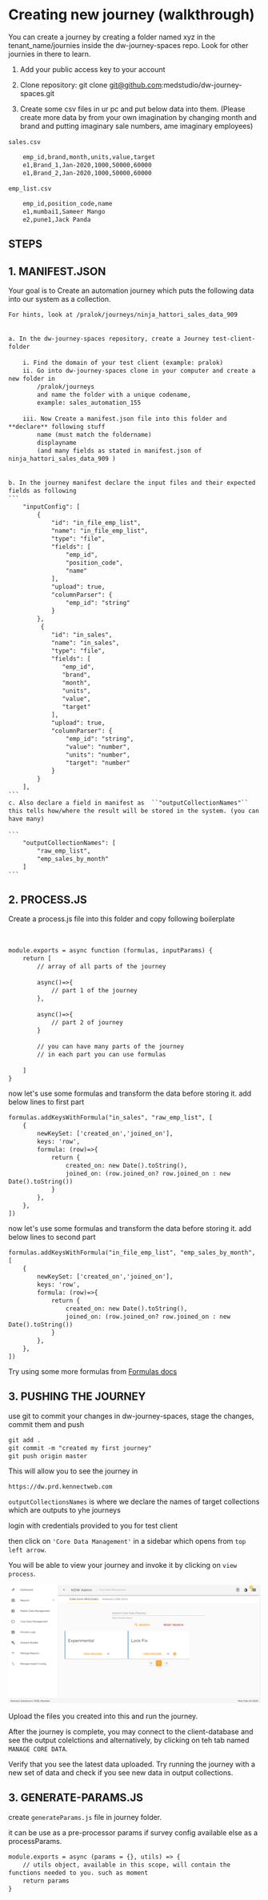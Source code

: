 # Creating new journey (walkthrough)
You can create a journey by creating a folder named xyz in the tenant_name/journies inside the dw-journey-spaces repo. Look for other journies in there to learn.


1. Add your public access key to your account
2. Clone repository: 
git clone git@github.com:medstudio/dw-journey-spaces.git

3. Create some csv files in ur pc and put below data into them. (Please create more data by from your own imagination by changing month and brand and putting imaginary sale numbers, ame imaginary employees)

``sales.csv``
```
    emp_id,brand,month,units,value,target
    e1,Brand_1,Jan-2020,1000,50000,60000
    e1,Brand_2,Jan-2020,1000,50000,60000
```

``emp_list.csv``


```
    emp_id,position_code,name
    e1,mumbai1,Sameer Mango
    e2,pune1,Jack Panda
```

## STEPS

## 1. **MANIFEST.JSON**
Your goal is to Create an automation journey which puts the following data into our system as a collection.
    
    For hints, look at /pralok/journeys/ninja_hattori_sales_data_909
    
    
    a. In the dw-journey-spaces repository, create a Journey test-client-folder

        i. Find the domain of your test client (example: pralok)
        ii. Go into dw-journey-spaces clone in your computer and create a new folder in 
            /pralok/journeys 
            and name the folder with a unique codename, 
            example: sales_automation_155

        iii. Now Create a manifest.json file into this folder and **declare** following stuff 
            name (must match the foldername)
            displayname
            (and many fields as stated in manifest.json of ninja_hattori_sales_data_909 )
        
    
    b. In the journey manifest declare the input files and their expected fields as following
    ```
        "inputConfig": [
            {
                "id": "in_file_emp_list",
                "name": "in_file_emp_list",
                "type": "file",
                "fields": [
                    "emp_id",
                    "position_code",
                    "name"
                ],
                "upload": true,
                "columnParser": {
                    "emp_id": "string"
                }
            },
             {
                "id": "in_sales",
                "name": "in_sales",
                "type": "file",
                "fields": [
                   "emp_id",
                   "brand",
                   "month",
                   "units",
                   "value",
                   "target"
                ],
                "upload": true,
                "columnParser": {
                    "emp_id": "string",
                    "value": "number",
                    "units": "number",
                    "target": "number"
                }
            }
        ],
    ```
    c. Also declare a field in manifest as  ``"outputCollectionNames"`` this tells how/where the result will be stored in the system. (you can have many)

    ```
        "outputCollectionNames": [
            "raw_emp_list",
            "emp_sales_by_month"
        ]
    ``` 

## 2. **PROCESS.JS**
Create a process.js file into this folder and copy following boilerplate

```


module.exports = async function (formulas, inputParams) {
    return [ 
        // array of all parts of the journey

        async()=>{
            // part 1 of the journey
        },

        async()=>{
            // part 2 of journey 
        }

        // you can have many parts of the journey
        // in each part you can use formulas

    ]
}

```
now let's use some formulas and transform the data before storing it.
add below lines to first part
```
formulas.addKeysWithFormula("in_sales", "raw_emp_list", [
    { 
        newKeySet: ['created_on','joined_on'], 
        keys: 'row',
        formula: (row)=>{
            return {
                created_on: new Date().toString(),
                joined_on: (row.joined_on? row.joined_on : new Date().toString())
            }
        },  
    },
])
```
now let's use some formulas and transform the data before storing it.
add below lines to second part
```
formulas.addKeysWithFormula("in_file_emp_list", "emp_sales_by_month", [
    { 
        newKeySet: ['created_on','joined_on'], 
        keys: 'row',
        formula: (row)=>{
            return {
                created_on: new Date().toString(),
                joined_on: (row.joined_on? row.joined_on : new Date().toString())
            }
        },  
    },
])
```
Try using some more formulas from [Formulas docs](/journeys/formulas.html#formulas-docs)

## 3. **PUSHING THE JOURNEY**
use git to commit your changes in dw-journey-spaces, 
stage the changes, commit them and push
```
git add . 
git commit -m "created my first journey"
git push origin master
```

This will allow you to see the journey in 

    https://dw.prd.kennectweb.com 

``outputCollectionsNames``
is where we declare the names of target collections which are outputs to yhe journeys

login with credentials provided to you for test client

then click on ``'Core Data Management'`` in a sidebar which opens from ``top left arrow``.

You will be able to view your journey and invoke it by clicking on ``view process``.


![all core journeys](../assets/journeys/j1.png)

Upload the files you created into this and run the journey.

After the journey is complete, you may connect to the client-database and see the output colelctions and alternatively, by clicking on teh tab named  ``MANAGE CORE DATA``.

Verify that you see the latest data uploaded. Try running the journey with a new set of data and check if you see new data in output collections.

## 3. **GENERATE-PARAMS.JS**
 create ``generateParams.js`` file in journey folder.

 it can be use as a pre-processor params if survey config available else as a processParams. 
 ```
 module.exports = async (params = {}, utils) => {
     // utils object, available in this scope, will contain the functions needed to you. such as moment
     return params
}

```

